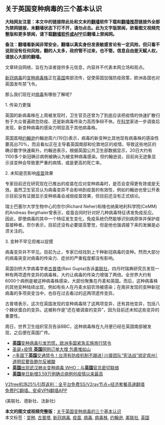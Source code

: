  <h2>关于英国变种病毒的三个基本认识</h2> <p class="notice"><b>大陆网友注意：本文中的链接除此处和文末的<a href="https://github.com/bannedbook/fanqiang" >翻墙</a>软件下载和<a href="https://github.com/killgcd/justmysocks/blob/master/README.md">翻墙推荐</a>链接外全部为禁网链接，未翻墙状态下打不开，请勿点击。此为文字版禁闻，欲看图文视频完整版和更多禁闻，请下载<a href="https://github.com/bannedbook/fanqiang">翻墙软件或APP</a>后翻墙上禁闻网。</p><p>备注：翻墙看新闻非常安全，翻墙以真实身份发表敏感言论有一定风险，但只看不说则没有任何风险，翻的人太多，政府管不过来，也不管。信息自由是天赋人权，请放心大胆的翻墙。</b></p>  <div class="entry"> <p>文章转自网络，旨在为读者提供多元信息，内容并不代表本网立场和观点。</p> <p><a href="https://www.bannedbook.org/bnews/tag/%e6%96%b0%e5%86%a0%e7%97%85%e6%af%92/" class="st_tag internal_tag" rel="tag" title="标签 新冠病毒 下的日志">新冠病毒</a>的<a href="https://www.bannedbook.org/bnews/tag/%E5%8F%98%E7%A7%8D/" class="st_tag internal_tag" rel="tag" title="标签 变种 下的日志">变种</a><a href="https://www.bannedbook.org/bnews/tag/%E7%97%85%E6%AF%92%E6%A0%AA/" class="st_tag internal_tag" rel="tag" title="标签 病毒株 下的日志">病毒株</a>正在<a href="https://www.bannedbook.org/bnews/tag/%e8%8b%b1%e5%9b%bd/" class="st_tag internal_tag" rel="tag" title="标签 英国 下的日志">英国</a>南部流传，促使英国加强防疫政策，欧洲各国也对英国发布禁飞令。</p> <p>那么我们现在对<a href="https://www.bannedbook.org/bnews/tag/%e7%97%85%e6%af%92/" class="st_tag internal_tag" rel="tag" title="标签 病毒 下的日志">病毒</a>有哪些了解呢?</p> <p>1. 传染力更强</p> <p>英国的新病毒株在上周被发现时，卫生官员还曾为了到底应该把疫情的快速扩散归咎于大众普遍疏忽防疫、还是新病毒传染力高而争辩不休。在<span class='wp_keywordlink'><a href="https://www.bannedbook.org/forum11/topic309.html" title="禁片：“科学”的棍子" target="_blank">科学</a></span>家进一步调查后发现，新变种病毒的感染力明显高于其他病毒株。</p>  <p>英国首相<a href="https://www.bannedbook.org/bnews/tag/%e7%ba%a6%e7%bf%b0%e9%80%8a/" class="st_tag internal_tag" rel="tag" title="标签 约翰逊 下的日志">约翰逊</a>约翰逊周六(19日)表示，病毒的新变种比其他现有病毒株的感染性要高出70%，而且看似正在主导着英国南部和伦敦地区的疫情，导致这些地区的确诊数字快速飙升。约翰逊表示，根据英国公共卫生部数据显示，20日大约有1100多个新冠确诊病例被确认为被变种病毒感染。但约翰逊说，目前尚无迹象显示该变种会导致更严重的病情，或是更高的死亡率。</p> <p>2. 未知是否影响<a href="https://www.bannedbook.org/bnews/tag/%e7%96%ab%e8%8b%97/" class="st_tag internal_tag" rel="tag" title="标签 疫苗 下的日志">疫苗</a>效果</p> <p>专家目前还在研究现在已推出的疫苗在应对变种病毒时，是否会变得更有效或是无效。虽然卫生官员认为病毒变异不会影响到疫苗的有效性，例如约翰逊也曾公开表示目前没有证据显示变种病毒会减弱疫苗效果，但目前还没有正式结论。</p> <p>瑞士巴塞尔大学生物中心的奈尔(Richard Neher)和维也纳奥地利科学院(CeMM)的Andreas Bergthaler曾表示，疫苗会同时针对好几种病毒特征诱发免疫反应。因此，即使病毒的其中一个特征发生变化，免疫系统仍然能够识别病原体并保护疫苗接种者。奈尔表示，目前还没有必要提高警觉，但是他也强调接下来的发展是必须关注的。</p> <p>3. 变种不罕见但难以捉摸</p>  <p>病毒变异并不罕见。目前为止，专家已经找到上千种新冠病毒的变种。然而大部分的病毒突变对病毒的传染力、症状的严重程度都没有影响。</p> <p>英国剑桥大学病毒学者<a href="https://www.bannedbook.org/bnews/tag/%E5%8F%A4%E6%99%AE%E5%A1%94/" class="st_tag internal_tag" rel="tag" title="标签 古普塔 下的日志">古普塔</a>(Ravi Gupta)告诉<a href="https://www.bannedbook.org/bnews/tag/%E7%BE%8E%E8%81%94%E7%A4%BE/" class="st_tag internal_tag" rel="tag" title="标签 美联社 下的日志">美联社</a>，四月时瑞典研究员发现一种有两项遗传变异的病毒株，大约让病毒的传染力增强了两倍。全世界大约有6000个病例是被这种病毒株感染，大部份聚集在丹麦和英国。而后，这种病毒株的其他变种陆续出现，例如有些人在丹麦水貂农场被感染；在南非发现的变种新冠病毒的多项突变当中，也存在过去看过的这两项遗传变异。</p> <p>古普塔表示，这次在英国发现的变种病毒除了这两项变异，还有其他变异，包括八个棘状蛋白的变异。这被称作是“还在被调查的变异”，因为目前还未知这些变异的重要性。</p> <p>周日，世界卫生组织官员告诉BBC，这种病毒株在九月便已经在英国南部被发现，之后便在英国广传。</p> <ul class='op-related-articles' title='相关阅读'> <li><a href='https://www.bannedbook.org/bnews/baitai/20201221/1452177.html' target='_blank'><b>英国</b>变种病毒引发恐慌，欧洲多国紧急实施旅行禁令</a></li> <li><a href='https://www.bannedbook.org/bnews/comments/20201221/1452169.html' target='_blank'>圣诞+疫情 <b>英国</b>网购订单大增 包裹堆如山</a></li> <li><a href='https://www.bannedbook.org/bnews/bannedvideo/20201221/1452085.html' target='_blank'>🔥多国下<b>英国</b>交通禁令！台湾有防疫机制不跟进│川普团队“宪法战”锁定宾州│道明尼要告鲍尔反被酸</a></li> <li><a href='https://www.bannedbook.org/bnews/worldnews/20201221/1452066.html' target='_blank'><b>英国</b>出现武汉肺炎变种病毒 WHO：与<b>英国</b>官员密切联络</a></li> <li><a href='https://www.bannedbook.org/bnews/baitai/20201221/1452057.html' target='_blank'><b>英国</b>单日新增3.59万例确诊病例创疫情以来最高</a></li> </ul> <p class="texttj"> <a href="https://www.bannedbook.org/forum23/topic22702.html" target="_blank">V2free机场25%引荐返利：全平台免费SS/V2ray节点+经济套餐高速翻墙</a><br/> <a href="https://github.com/bannedbook/fanqiang/wiki/%E7%A6%81%E9%97%BB%E7%BD%91%E5%AE%89%E5%8D%93%E7%BF%BB%E5%A2%99%E6%96%B0%E9%97%BBAPP" target="_blank">免费PC翻墙、安卓VPN翻墙APP</a></p><p>(美联社、德新社、法新社)</p> <a name='sharetosocial'></a>       <div><b>本文的图文或视频完整版</b>：<a href='https://www.bannedbook.org/bnews/baitai/20201221/1452173.html'>关于英国变种病毒的三个基本认识</a></div>  </div><!--END ENTRY--> <div class="postfooter"> <div>本文标签：<a href="https://www.bannedbook.org/bnews/tag/%E5%8F%98%E7%A7%8D/" rel="tag">变种</a>, <a href="https://www.bannedbook.org/bnews/tag/%E5%8F%A4%E6%99%AE%E5%A1%94/" rel="tag">古普塔</a>, <a href="https://www.bannedbook.org/bnews/tag/%e6%96%b0%e5%86%a0%e7%97%85%e6%af%92/" rel="tag">新冠病毒</a>, <a href="https://www.bannedbook.org/bnews/tag/%e7%96%ab%e8%8b%97/" rel="tag">疫苗</a>, <a href="https://www.bannedbook.org/bnews/tag/%e7%97%85%e6%af%92/" rel="tag">病毒</a>, <a href="https://www.bannedbook.org/bnews/tag/%E7%97%85%E6%AF%92%E6%A0%AA/" rel="tag">病毒株</a>, <a href="https://www.bannedbook.org/bnews/tag/%e7%ba%a6%e7%bf%b0%e9%80%8a/" rel="tag">约翰逊</a>, <a href="https://www.bannedbook.org/bnews/tag/%E7%BE%8E%E8%81%94%E7%A4%BE/" rel="tag">美联社</a>, <a href="https://www.bannedbook.org/bnews/tag/%e8%8b%b1%e5%9b%bd/" rel="tag">英国</a></div>  </div><!--END POSTFOOTER--> 